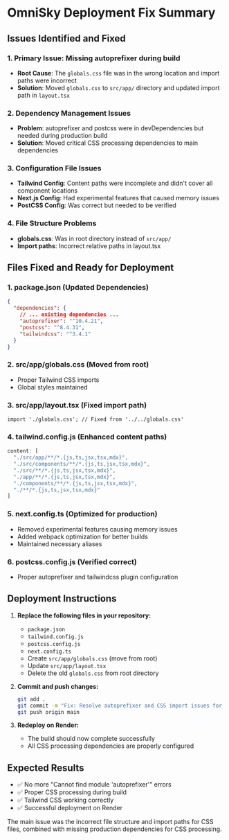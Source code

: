 # OmniSky Deployment Fix Summary

## Issues Identified and Fixed

### 1. **Primary Issue: Missing autoprefixer during build**
- **Root Cause**: The `globals.css` file was in the wrong location and import paths were incorrect
- **Solution**: Moved `globals.css` to `src/app/` directory and updated import path in `layout.tsx`

### 2. **Dependency Management Issues**
- **Problem**: autoprefixer and postcss were in devDependencies but needed during production build
- **Solution**: Moved critical CSS processing dependencies to main dependencies

### 3. **Configuration File Issues**
- **Tailwind Config**: Content paths were incomplete and didn't cover all component locations
- **Next.js Config**: Had experimental features that caused memory issues
- **PostCSS Config**: Was correct but needed to be verified

### 4. **File Structure Problems**
- **globals.css**: Was in root directory instead of `src/app/`
- **Import paths**: Incorrect relative paths in layout.tsx

## Files Fixed and Ready for Deployment

### 1. **package.json** (Updated Dependencies)
```json
{
  "dependencies": {
    // ... existing dependencies ...
    "autoprefixer": "^10.4.21",
    "postcss": "^8.4.31",
    "tailwindcss": "^3.4.1"
  }
}
```

### 2. **src/app/globals.css** (Moved from root)
- Proper Tailwind CSS imports
- Global styles maintained

### 3. **src/app/layout.tsx** (Fixed import path)
```tsx
import './globals.css'; // Fixed from '../../globals.css'
```

### 4. **tailwind.config.js** (Enhanced content paths)
```js
content: [
  "./src/app/**/*.{js,ts,jsx,tsx,mdx}",
  "./src/components/**/*.{js,ts,jsx,tsx,mdx}",
  "./src/**/*.{js,ts,jsx,tsx,mdx}",
  "./app/**/*.{js,ts,jsx,tsx,mdx}",
  "./components/**/*.{js,ts,jsx,tsx,mdx}",
  "./**/*.{js,ts,jsx,tsx,mdx}"
]
```

### 5. **next.config.ts** (Optimized for production)
- Removed experimental features causing memory issues
- Added webpack optimization for better builds
- Maintained necessary aliases

### 6. **postcss.config.js** (Verified correct)
- Proper autoprefixer and tailwindcss plugin configuration

## Deployment Instructions

1. **Replace the following files in your repository:**
   - `package.json`
   - `tailwind.config.js`
   - `postcss.config.js`
   - `next.config.ts`
   - Create `src/app/globals.css` (move from root)
   - Update `src/app/layout.tsx`
   - Delete the old `globals.css` from root directory

2. **Commit and push changes:**
   ```bash
   git add .
   git commit -m "Fix: Resolve autoprefixer and CSS import issues for deployment"
   git push origin main
   ```

3. **Redeploy on Render:**
   - The build should now complete successfully
   - All CSS processing dependencies are properly configured

## Expected Results

- ✅ No more "Cannot find module 'autoprefixer'" errors
- ✅ Proper CSS processing during build
- ✅ Tailwind CSS working correctly
- ✅ Successful deployment on Render

The main issue was the incorrect file structure and import paths for CSS files, combined with missing production dependencies for CSS processing.


